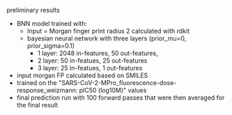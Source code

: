 preliminary results
- BNN model trained with:
  - Input = Morgan finger print radius 2 calculated with rdkit
  - bayesian neural network with three layers (prior_mu=0, prior_sigma=0.1)
    - 1 layer: 2048 in-features, 50 out-features, 
    - 2 layer: 50 in-featues, 25 out-features
    - 3 layer: 25 in-featues, 1 out-features
- input morgan FP calculated based on SMILES
- trained on the "SARS-CoV-2-MPro_fluorescence-dose-response_weizmann: pIC50 (log10M)" values
- final prediction run with 100 forward passes that were then averaged for the final result
